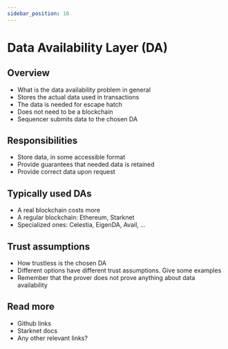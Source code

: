 ```yaml
---
sidebar_position: 18
---
```


# Data Availability Layer (DA)

## Overview

- What is the data availability problem in general
- Stores the actual data used in transactions
- The data is needed for escape hatch
- Does not need to be a blockchain
- Sequencer submits data to the chosen DA

## Responsibilities

- Store data, in some accessible format
- Provide guarantees that needed data is retained
- Provide correct data upon request

## Typically used DAs

- A real blockchain costs more
- A regular blockchain: Ethereum, Starknet
- Specialized ones: Celestia, EigenDA, Avail, ...

## Trust assumptions

- How trustless is the chosen DA
- Different options have different trust assumptions. Give some examples
- Remember that the prover does not prove anything about data availability

## Read more

- Github links
- Starknet docs
- Any other relevant links?